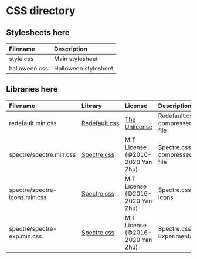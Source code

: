 # CSS directory
## Stylesheets here
| Filename      | Description          |
| :------------ | :------------------- |
| style.css     | Main stylesheet      |
| halloween.css | Halloween stylesheet |
## Libraries here
| Filename                      | Library                                               | License                                | Description                   |
| :---------------------------- | :---------------------------------------------------- | :------------------------------------- | :---------------------------- |
| redefault.min.css             | [Redefault.css](https://l64.github.io/redefault)      | [The Unlicense](https://unlicense.org) | Redefault.css compressed file |
| spectre/spectre.min.css       | [Spectre.css](https://picturepan2.github.io/spectre/) | MIT License (©2016-2020 Yan Zhu)       | Spectre.css compressed file   |
| spectre/spectre-icons.min.css | [Spectre.css](https://picturepan2.github.io/spectre/) | MIT License (©2016-2020 Yan Zhu)       | Spectre.css Icons             |
| spectre/spectre-exp.min.css   | [Spectre.css](https://picturepan2.github.io/spectre/) | MIT License (©2016-2020 Yan Zhu)       | Spectre.css Experimentals     |